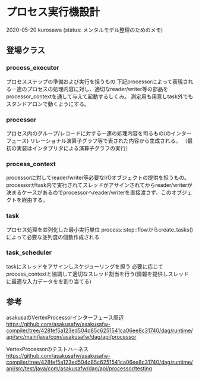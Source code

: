 # プロセス実行機設計

2020-05-20 kurosawa (status: メンタルモデル整理のためのメモ)

## 登場クラス

### process_executor

プロセスステップの準備および実行を担うもの
下記processorによって表現される一連のプロセスの処理内容に対し、適切なreader/writer等の部品をprocessor_contextを通して与えて起動するしくみ。
測定用も用意しtask外でもスタンドアロンで動くようにする。

### processor

プロセス内のグループ/レコードに対する一連の処理内容を司るもの(のインターフェース)
リレーショナル演算子グラフ等で表された内容から生成される。
（最初の実装はインタプリタによる演算子グラフの実行）

### process_context

processorに対してreader/writer等必要なI/Oオブジェクトの提供を担うもの。
processorがtask内で実行されてスレッドがアサインされてからreader/writerが決まるケースがあるのでprocessorへreader/writerを直接渡さず、このオブジェクトを経由する。

### task 

プロセス処理を並列化した最小実行単位
process::step::flowからcreate_tasks()によって必要な並列度の個数作成される

### task_scheduler

taskにスレッドをアサインしスケジューリングを担う
必要に応じてprocess_contextと協調して適切なスレッド割当を行う(情報を提供しスレッドに最適な入力データをを割り当てる)

## 参考

asakusaのVertexProcessorインターフェース周辺
https://github.com/asakusafw/asakusafw-compiler/tree/428fef5a123ed504d85c6251541ca06ee8c31740/dag/runtime/api/src/main/java/com/asakusafw/dag/api/processor

VertexProcessorのテストハーネス
https://github.com/asakusafw/asakusafw-compiler/tree/428fef5a123ed504d85c6251541ca06ee8c31740/dag/runtime/api/src/test/java/com/asakusafw/dag/api/processor/testing